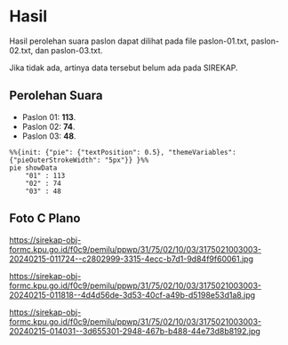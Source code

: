 # Hasil

Hasil perolehan suara paslon dapat dilihat pada file paslon-01.txt, paslon-02.txt, dan paslon-03.txt.

Jika tidak ada, artinya data tersebut belum ada pada SIREKAP.

## Perolehan Suara

 * Paslon 01: **113**.
 * Paslon 02: **74**.
 * Paslon 03: **48**.

```mermaid
%%{init: {"pie": {"textPosition": 0.5}, "themeVariables": {"pieOuterStrokeWidth": "5px"}} }%%
pie showData
    "01" : 113
    "02" : 74
    "03" : 48
```
## Foto C Plano

https://sirekap-obj-formc.kpu.go.id/f0c9/pemilu/ppwp/31/75/02/10/03/3175021003003-20240215-011724--c2802999-3315-4ecc-b7d1-9d84f9f60061.jpg

https://sirekap-obj-formc.kpu.go.id/f0c9/pemilu/ppwp/31/75/02/10/03/3175021003003-20240215-011818--4d4d56de-3d53-40cf-a49b-d5198e53d1a8.jpg

https://sirekap-obj-formc.kpu.go.id/f0c9/pemilu/ppwp/31/75/02/10/03/3175021003003-20240215-014031--3d655301-2948-467b-b488-44e73d8b8192.jpg
